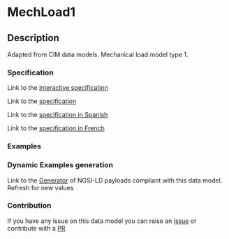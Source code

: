 # MechLoad1

## Description 

Adapted from CIM data models. Mechanical load model type 1.
### Specification

Link to the [interactive specification](https://swagger.lab.fiware.org/?url=https://smart-data-models.github.io/dataModel.EnergyCIM/MechLoad1/swagger.yaml)

Link to the [specification](https://smart-data-models.github.io/dataModel.EnergyCIM/MechLoad1/doc/spec.md)

Link to the [specification in Spanish](https://smart-data-models.github.io/dataModel.EnergyCIM/MechLoad1/doc/spec_ES.md)

Link to the [specification in French](https://smart-data-models.github.io/dataModel.EnergyCIM/MechLoad1/doc/spec_FR.md)
### Examples
### Dynamic Examples generation

Link to the [Generator](https://smartdatamodels.org/extra/ngsi-ld_generator_v0.91.php?schemaUrl=https://raw.githubusercontent.com/smart-data-models/dataModel.EnergyCIM/master/MechLoad1/schema.json&email=info@smartdatamodels.org) of NGSI-LD payloads compliant with this data model. Refresh for new values
### Contribution

 If you have any issue on this data model you can raise an [issue](https://github.com/smart-data-models/dataModel.EnergyCIM/issues)  or contribute with a [PR](https://github.com/smart-data-models/dataModel.EnergyCIM/pulls)
